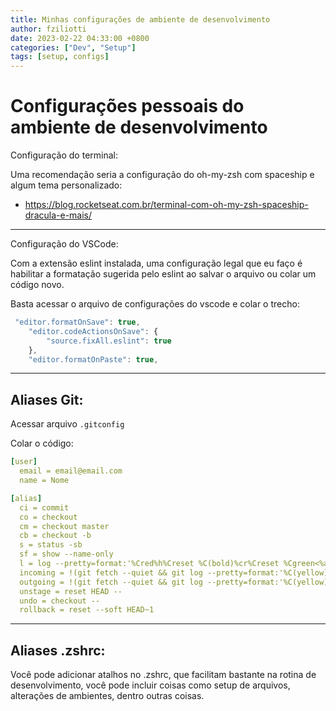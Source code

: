 ```yaml
---
title: Minhas configurações de ambiente de desenvolvimento
author: fziliotti
date: 2023-02-22 04:33:00 +0800
categories: ["Dev", "Setup"]
tags: [setup, configs]
---
```


# Configurações pessoais do ambiente de desenvolvimento

Configuração do terminal:

Uma recomendação seria a configuração do oh-my-zsh com spaceship e algum tema personalizado:
- https://blog.rocketseat.com.br/terminal-com-oh-my-zsh-spaceship-dracula-e-mais/

---

Configuração do VSCode:

Com a extensão eslint instalada, uma configuração legal que eu faço é habilitar a formatação sugerida pelo eslint ao salvar o arquivo ou colar um código novo.

Basta acessar o arquivo de configurações do vscode e colar o trecho:

```js
 "editor.formatOnSave": true,
    "editor.codeActionsOnSave": {
        "source.fixAll.eslint": true
    },
    "editor.formatOnPaste": true,
```

---

## Aliases Git:

Acessar arquivo `.gitconfig`

Colar o código:

```yaml
[user]
  email = email@email.com
  name = Nome

[alias]
  ci = commit
  co = checkout
  cm = checkout master
  cb = checkout -b
  s = status -sb
  sf = show --name-only
  l = log --pretty=format:'%Cred%h%Creset %C(bold)%cr%Creset %Cgreen<%an>%Creset %s' --max-count=30
  incoming = !(git fetch --quiet && git log --pretty=format:'%C(yellow)%h %C(white)- %C(red)%an %C(white)- %C(cyan)%d%Creset %s %C(white)- %ar%Creset' ..@{u})
  outgoing = !(git fetch --quiet && git log --pretty=format:'%C(yellow)%h %C(white)- %C(red)%an %C(white)- %C(cyan)%d%Creset %s %C(white)- %ar%Creset' @{u}..)
  unstage = reset HEAD --
  undo = checkout --
  rollback = reset --soft HEAD~1
```

---

## Aliases .zshrc:

Você pode adicionar atalhos no .zshrc, que facilitam bastante na rotina de desenvolvimento, você pode incluir coisas como setup de arquivos, alterações de ambientes, dentro outras coisas.